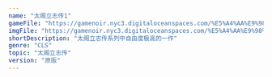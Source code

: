 ```yaml
---
name: "太阁立志传1"
gameFile: "https://gamenoir.nyc3.digitaloceanspaces.com/%E5%A4%AA%E9%98%81%E7%AB%8B%E5%BF%97%E4%BC%A01/tke1.zip"
imgFile: "https://gamenoir.nyc3.digitaloceanspaces.com/%E5%A4%AA%E9%98%81%E7%AB%8B%E5%BF%97%E4%BC%A01/original.webp"
shortDescription: "太阁立志传系列中自由度极高的一作"
genre: "CLS"
topic: "太阁立志传"
version: "原版"
---
```

